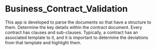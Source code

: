 # Business_Contract_Validation
This app is developed to parse the documents so that have a structure to them. Determine the key details within the contract document. Every contract has clauses and sub-clauses. Typically, a contract has an associated template to it, and it is important to determine the deviations from that template and highlight them.
